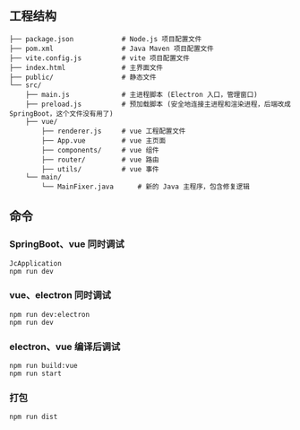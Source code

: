 

## 工程结构

```
├── package.json            # Node.js 项目配置文件
├── pom.xml                 # Java Maven 项目配置文件
├── vite.config.js          # vite 项目配置文件
├── index.html              # 主界面文件
├── public/                 # 静态文件
└── src/
    ├── main.js             # 主进程脚本 (Electron 入口，管理窗口)
    ├── preload.js          # 预加载脚本 (安全地连接主进程和渲染进程，后端改成SpringBoot，这个文件没有用了)
    ├── vue/
        ├── renderer.js     # vue 工程配置文件
        ├── App.vue         # vue 主页面
        ├── components/     # vue 组件
        ├── router/         # vue 路由
        ├── utils/          # vue 事件
    └── main/
        └── MainFixer.java      # 新的 Java 主程序，包含修复逻辑
```

## 命令

### SpringBoot、vue 同时调试
```shell
JcApplication
npm run dev
```

### vue、electron 同时调试
```shell
npm run dev:electron
npm run dev
```

### electron、vue 编译后调试
```shell
npm run build:vue
npm run start
```

### 打包
```shell
npm run dist
```